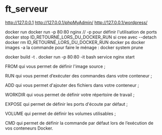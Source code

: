 # ft_serveur

http://127.0.0.1
http://127.0.0.1/phpMyAdmin/
http://127.0.0.1/wordpress/

docker run
docker run -p 80:80 nginx // -p pour définir l'utilisation de ports
docker stop ID_RETOURNÉ_LORS_DU_DOCKER_RUN si cree avec --detach
docker rm ID_RETOURNÉ_LORS_DU_DOCKER_RUN
docker ps
docker images -a
la commande pour faire le ménage : docker system prune

docker build -t <NOM que je veux> .
docker run -p 80:80 -it <NOM que je veux> bash
service nginx start

FROM qui vous permet de définir l'image source ;

RUN qui vous permet d’exécuter des commandes dans votre conteneur ;

ADD qui vous permet d'ajouter des fichiers dans votre conteneur ;

WORKDIR qui vous permet de définir votre répertoire de travail ;

EXPOSE qui permet de définir les ports d'écoute par défaut ;

VOLUME qui permet de définir les volumes utilisables ;

CMD qui permet de définir la commande par défaut lors de l’exécution de vos conteneurs Docker.
